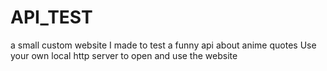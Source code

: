 # API_TEST
a small custom website I made to test a funny api about anime quotes
Use your own local http server to open and use the website
